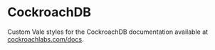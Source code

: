 # CockroachDB

Custom Vale styles for the CockroachDB documentation available at [cockroachlabs.com/docs](https://cockroachlabs.com/docs).
